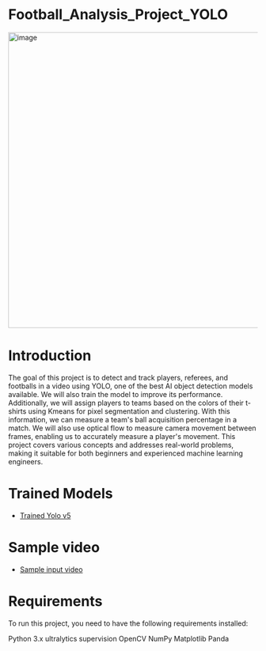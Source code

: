 # Football_Analysis_Project_YOLO

<img width="598" alt="image" src="https://github.com/user-attachments/assets/661c8c1a-db59-441c-bdc6-e7ee34095f87" />

# Introduction

The goal of this project is to detect and track players, referees, and footballs in a video using YOLO, one of the best AI object detection models available. We will also train the model to improve its performance. Additionally, we will assign players to teams based on the colors of their t-shirts using Kmeans for pixel segmentation and clustering. With this information, we can measure a team's ball acquisition percentage in a match. We will also use optical flow to measure camera movement between frames, enabling us to accurately measure a player's movement. This project covers various concepts and addresses real-world problems, making it suitable for both beginners and experienced machine learning engineers.

# Trained Models
- [Trained Yolo v5](https://drive.google.com/file/d/17CuTgjFjfJ2wYrCIAvnDxRt2LsDIb1PD/view?usp=drive_link)

# Sample video
- [Sample input video](https://drive.google.com/file/d/1hyw5HtirKnBurVeDY_0MhkPLQbjWLnHk/view?usp=drive_link)

# Requirements
To run this project, you need to have the following requirements installed:

Python 3.x
ultralytics
supervision
OpenCV
NumPy
Matplotlib
Panda
